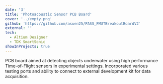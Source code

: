 ```yaml
---
date: '3'
title: 'Photoacoustic Sensor PCB Board'
cover: '../empty.png'
github: 'https://github.com/asuen25/PASS_PMUTBreakoutBoardV2'
external: ''
tech:
  - Altium Designer
  - TDK SmartSonic
showInProjects: true
---
```


PCB board aimed at detecting objects underwater using high performance Time-of-Flight sensors in experimental settings. Incorporated various testing ports and ability to connect to external
development kit for data acquisition.  
